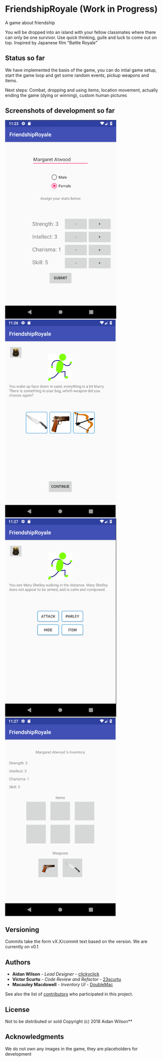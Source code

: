 # FriendshipRoyale (Work in Progress)

A game about friendship

You will be dropped into an island with your fellow classmates where there can only be one survivor. Use quick thinking, guile and luck to come out on top. Inspired by Japanese film "Battle Royale"


## Status so far

We have implemented the basis of the game, you can do intial game setup, start the game loop and get some random events, pickup weapons and items.

Next steps: Combat, dropping and using items, location movement, actually ending the game (dying or winning), custom human pictures

## Screenshots of development so far

![Alt text](/screenshots/screenshot1.png?raw=true "Build your survivor")
![Alt text](/screenshots/screenshot2.png?raw=true "Land on the island")
![Alt text](/screenshots/screenshot3.png?raw=true "Make choices at every encounter")
![Alt text](/screenshots/screenshot4.png?raw=true "Inventory is WIP")

## Versioning

Commits take the form vX.X/commit text based on the version. We are currently on v0.1

## Authors

* **Aidan Wilson** - *Lead Designer* - [clickyclick](https://github.com/clickyclick)
* **Victor Scurtu** - *Code Review and Refactor* - [23scurtu](https://github.com/23scurtu)
* **Macauley Macdowell** - *Inventory UI* - [DoubleMac](https://github.com/DoubleMac)

See also the list of [contributors](https://github.com/your/project/contributors) who participated in this project.

## License

Not to be distributed or sold
Copyright (c) 2018 Aidan Wilson**

## Acknowledgments

We do not own any images in the game, they are placeholders for development

